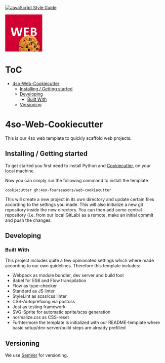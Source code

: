 [![JavaScript Style Guide](https://cdn.rawgit.com/standard/standard/master/badge.svg)](https://github.com/standard/standard)

![Web](img/web.png)

# ToC

<!-- vim-markdown-toc GFM -->

* [4so-Web-Cookiecutter](#4so-web-cookiecutter)
    * [Installing / Getting started](#installing--getting-started)
    * [Developing](#developing)
        * [Built With](#built-with)
    * [Versioning](#versioning)

<!-- vim-markdown-toc -->

# 4so-Web-Cookiecutter

This is our 4so web template to quickly scaffold web projects.


## Installing / Getting started

To get started you first need to install Python and [Cookiecutter](https://cookiecutter.readthedocs.io/en/latest/installation.html), on your local machine.

Now you can simply run the following command to install the template

```shell
cookiecutter gh:4so-fourseasons/web-cookiecutter
```

This will create a new project in its own directory and update certain files
according to the settings you made. This will also initialize a new git
repository inside the new directory. You can then add some central repository
(i.e. from our local GitLab) as a remote, make an initial commit and push the changes.


## Developing

### Built With

This project includes quite a few opinionated settings which where
made according to our own guidelines. Therefore this template includes:

* Webpack as module bundler, dev server and build tool
* Babel for ES6 and Flow transpilation
* Flow as type-checker
* Standard as JS linter
* StyleLint as scss/css linter
* CSS-Autoprefixing via postcss
* Jest as testing framework
* SVG-Sprite for automatic sprite/scss generation
* normalize.css as CSS-reset
* Furhtermore the template is initialized with our README-template where basic setup/dev-server/build steps are already prefilled


## Versioning

We use [SemVer](http://semver.org/) for versioning.
